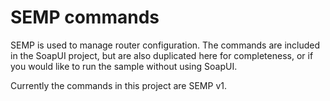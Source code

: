 # SEMP commands

SEMP is used to manage router configuration.  The commands are included in the SoapUI project, but are also duplicated here for completeness, or if you would like to run the sample without using SoapUI.

Currently the commands in this project are SEMP v1.

